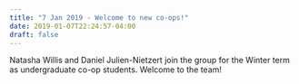 ```yaml
---
title: "7 Jan 2019 - Welcome to new co-ops!"
date: 2019-01-07T22:24:57-04:00
draft: false
---
```


Natasha Willis and Daniel Julien-Nietzert join the group for the Winter term as undergraduate co-op students. Welcome to the team!
